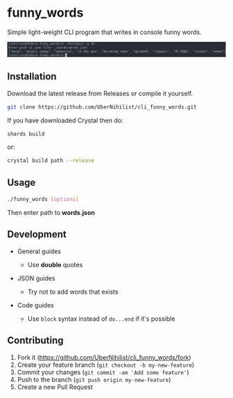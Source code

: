 # funny_words

Simple light-weight CLI program that writes in console funny words.

![sample](./assets/images/sample.png)

## Installation

Download the latest release from Releases or compile it yourself.

```bash
git clone https://github.com/UberNihilist/cli_funny_words.git
```

If you have downloaded Crystal then do:

```bash
shards build 
```

or:

```bash
crystal build path --release
```

## Usage

```bash
./funny_words [options]
```

Then enter path to **words.json**

## Development

* General guides
  * Use **double** quotes

* JSON guides
  * Try not to add words that exists

* Code guides
  * Use `block` syntax instead of `do...end` if it's possible

## Contributing

1. Fork it (<https://github.com/UberNihilist/cli_funny_words/fork>)
2. Create your feature branch (`git checkout -b my-new-feature`)
3. Commit your changes (`git commit -am 'Add some feature'`)
4. Push to the branch (`git push origin my-new-feature`)
5. Create a new Pull Request
